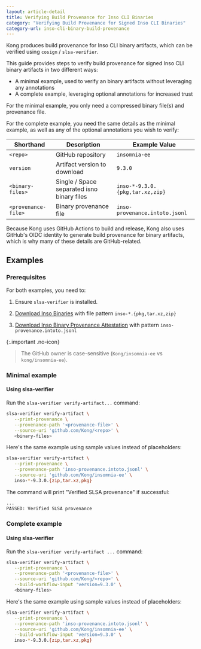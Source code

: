 ```yaml
---
layout: article-detail
title: Verifying Build Provenance for Inso CLI Binaries
category: "Verifying Build Provenance for Signed Inso CLI Binaries"
category-url: inso-cli-binary-build-provenance
---
```


Kong produces build provenance for Inso CLI binary artifacts, which can be verified using `cosign` / `slsa-verifier`.

This guide provides steps to verify build provenance for signed Inso CLI binary artifacts in two different ways:

* A minimal example, used to verify an binary artifacts without leveraging any annotations
* A complete example, leveraging optional annotations for increased trust

For the minimal example, you only need a compressed binary file(s) and provenance file.

For the complete example, you need the same details as the minimal example, as well as any of the optional annotations you wish to verify:

| Shorthand | Description | Example Value |
|---|---|---|
| `<repo>` | GitHub repository | `insomnia-ee` |
| `version` | Artifact version to download | `9.3.0` |
| `<binary-files>` | Single / Space separated isno binary files | `inso-*-9.3.0.{pkg,tar.xz,zip}` |
| `<provenance-file>` | Binary provenance file | `inso-provenance.intoto.jsonl` |

Because Kong uses GitHub Actions to build and release, Kong also uses GitHub's OIDC identity to generate build provenance for binary artifacts, which is why many of these details are GitHub-related.

## Examples

### Prerequisites

For both examples, you need to:

1. Ensure `slsa-verifier` is installed.

2. [Download Inso Binaries](https://updates.insomnia.rest/downloads/release/latest?app=com.insomnia.inso&channel=stable) with file pattern `inso-*.{pkg,tar.xz,zip}`

3. [Download Inso Binary Provenance Attestation](https://updates.insomnia.rest/downloads/release/latest?app=com.insomnia.inso&channel=stable) with pattern `inso-provenance.intoto.jsonl`

{:.important .no-icon}
> The GitHub owner is case-sensitive (`Kong/insomnia-ee` vs `kong/insomnia-ee`).

### Minimal example

#### Using slsa-verifier

Run the `slsa-verifier verify-artifact...` command:

```sh
slsa-verifier verify-artifact \
   --print-provenance \
   --provenance-path '<provenance-file>' \
   --source-uri 'github.com/Kong/<repo>' \
   <binary-files>
```

Here's the same example using sample values instead of placeholders:

```sh
slsa-verifier verify-artifact \
   --print-provenance \
   --provenance-path 'inso-provenance.intoto.jsonl' \
   --source-uri 'github.com/Kong/insomnia-ee' \
   inso-*-9.3.0.{zip,tar.xz,pkg}
```

The command will print "Verified SLSA provenance" if successful:

```sh
...
PASSED: Verified SLSA provenance
```

### Complete example

#### Using slsa-verifier

Run the `slsa-verifier verify-artifact ...` command:

```sh
slsa-verifier verify-artifact \
   --print-provenance \
   --provenance-path '<provenance-file>' \
   --source-uri 'github.com/Kong/<repo>' \
   --build-workflow-input 'version=9.3.0' \
   <binary-files>
```

Here's the same example using sample values instead of placeholders:

```sh
slsa-verifier verify-artifact \
   --print-provenance \
   --provenance-path 'inso-provenance.intoto.jsonl' \
   --source-uri 'github.com/Kong/insomnia-ee' \
   --build-workflow-input 'version=9.3.0' \
   inso-*-9.3.0.{zip,tar.xz,pkg}
```
